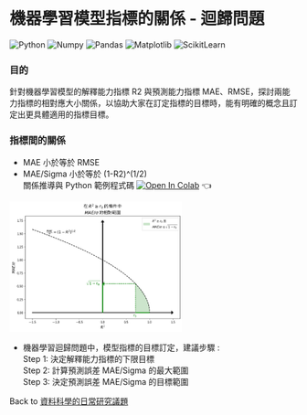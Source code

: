 # 機器學習模型指標的關係 - 迴歸問題 

![Python](https://img.shields.io/badge/Python-3.10.12-blue.svg) ![Numpy](https://img.shields.io/badge/NumPy-1.23.5-range.svg) ![Pandas](https://img.shields.io/badge/Pandas-1.5.3-range.svg) ![Matplotlib](https://img.shields.io/badge/Matplolib-3.7.1-range.svg) ![ScikitLearn](https://img.shields.io/badge/ScikitLearn-1.2.2-range.svg)   

### 目的  
針對機器學習模型的解釋能力指標 R2 與預測能力指標 MAE、RMSE，探討兩能力指標的相對應大小關係，以協助大家在訂定指標的目標時，能有明確的概念且訂定出更具體適用的指標目標。

### 指標間的關係
- MAE 小於等於 RMSE
- MAE/Sigma 小於等於 (1-R2)^(1/2)  
  關係推導與 Python 範例程式碼   [![Open In Colab](https://colab.research.google.com/assets/colab-badge.svg)](https://colab.research.google.com/github/YenLinWu/Daily_Work_of_Data_Science/blob/Dev/MAE_and_R2/MAE_Sigma_R_Squared.ipynb)  :point_left:  
  
<p align="left">
      <img src="./imgs/MAE_Sigma_R2.png"  width="60%" height="60%">
</p>
  
- 機器學習迴歸問題中，模型指標的目標訂定，建議步驟 :    
  Step 1: 決定解釋能力指標的下限目標  
  Step 2: 計算預測誤差 MAE/Sigma 的最大範圍  
  Step 3: 決定預測誤差 MAE/Sigma 的目標範圍  

      
Back to [資料科學的日常研究議題](https://github.com/YenLinWu/Daily_Work_of_Data_Science/blob/Dev/README.md#%E7%A0%94%E7%A9%B6%E8%AD%B0%E9%A1%8C)
